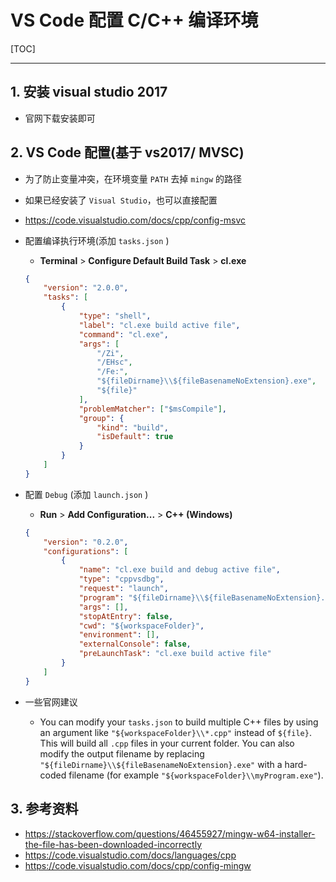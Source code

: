 # VS Code 配置 C/C++ 编译环境

[TOC]

---



## 1. 安装 visual studio 2017

+ 官网下载安装即可



## 2. VS Code 配置(基于 vs2017/ MVSC)

+ 为了防止变量冲突，在环境变量 `PATH` 去掉 `mingw` 的路径
+ 如果已经安装了 `Visual Studio`，也可以直接配置

+ https://code.visualstudio.com/docs/cpp/config-msvc

+ 配置编译执行环境(添加 `tasks.json` )
    
    +   **Terminal** > **Configure Default Build Task** > **cl.exe**
    
    ```json
    {
        "version": "2.0.0",
        "tasks": [
            {
                "type": "shell",
                "label": "cl.exe build active file",
                "command": "cl.exe",
                "args": [
                    "/Zi",
                    "/EHsc",
                    "/Fe:",
                    "${fileDirname}\\${fileBasenameNoExtension}.exe",
                    "${file}"
                ],
                "problemMatcher": ["$msCompile"],
                "group": {
                    "kind": "build",
                    "isDefault": true
                }
            }
        ]
    }
    ```
    
+ 配置 `Debug` (添加 `launch.json` )
    
    +   **Run** > **Add Configuration...** > **C++ (Windows)**
    
    ```json
    {
        "version": "0.2.0",
        "configurations": [
            {
                "name": "cl.exe build and debug active file",
                "type": "cppvsdbg",
                "request": "launch",
                "program": "${fileDirname}\\${fileBasenameNoExtension}.exe",
                "args": [],
                "stopAtEntry": false,
                "cwd": "${workspaceFolder}",
                "environment": [],
                "externalConsole": false,
                "preLaunchTask": "cl.exe build active file"
            }
        ]
    }
    
    ```

+ 一些官网建议
    + You can modify your `tasks.json` to build multiple C++ files by using an argument like `"${workspaceFolder}\\*.cpp"` instead of `${file}`. This will build all `.cpp` files in your current folder. You can also modify the output filename by replacing `"${fileDirname}\\${fileBasenameNoExtension}.exe"` with a hard-coded filename (for example `"${workspaceFolder}\\myProgram.exe"`).





## 3. 参考资料

+ https://stackoverflow.com/questions/46455927/mingw-w64-installer-the-file-has-been-downloaded-incorrectly
+ https://code.visualstudio.com/docs/languages/cpp
+ https://code.visualstudio.com/docs/cpp/config-mingw
